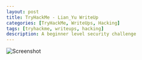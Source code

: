 ```yaml
---
layout: post
title: TryHackMe - Lian_Yu WriteUp
categories: [TryHackMe, WriteUps, Hacking]
tags: [tryhackme, writeups, hacking]
description: A beginner level security challenge
---
```



![Screenshot](/assets/media/thm/Lian_Yu/neo.png)
